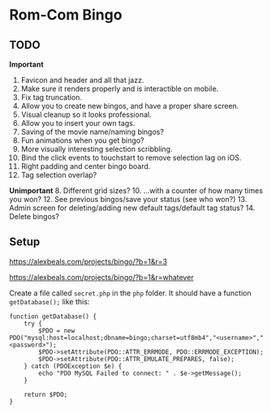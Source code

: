 # Rom-Com Bingo

## TODO

**Important**
1. Favicon and header and all that jazz.
2. Make sure it renders properly and is interactible on mobile.
3. Fix tag truncation.
4. Allow you to create new bingos, and have a proper share screen.
5. Visual cleanup so it looks professional.
6. Allow you to insert your own tags.
7. Saving of the movie name/naming bingos?
9. Fun animations when you get bingo?
11. More visually interesting selection scribbling.
15. Bind the click events to touchstart to remove selection lag on iOS.
17. Right padding and center bingo board.
18. Tag selection overlap?

**Unimportant**
8. Different grid sizes?
10. ...with a counter of how many times you won?
12. See previous bingos/save your status (see who won?)
13. Admin screen for deleting/adding new default tags/default tag status?
14. Delete bingos?

## Setup

https://alexbeals.com/projects/bingo/?b=1&r=3

https://alexbeals.com/projects/bingo/?b=1&r=whatever

Create a file called `secret.php` in the `php` folder. It should have a function `getDatabase();` like this:

```lang=php
function getDatabase() {
    try {
        $PDO = new PDO("mysql:host=localhost;dbname=bingo;charset=utf8mb4","<username>","<password>");
        $PDO->setAttribute(PDO::ATTR_ERRMODE, PDO::ERRMODE_EXCEPTION);
        $PDO->setAttribute(PDO::ATTR_EMULATE_PREPARES, false);
    } catch (PDOException $e) {
        echo "PDO MySQL Failed to connect: " . $e->getMessage();
    }

    return $PDO;
}
```
